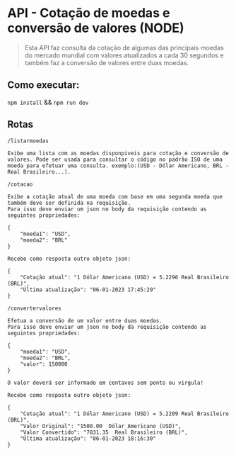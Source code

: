 # API - Cotação de moedas e conversão de valores (NODE)
> Esta API faz consulta da cotação de algumas das principais moedas do mercado mundial com valores atualizados a cada 30 segundos e também faz a conversão de valores entre duas moedas.

## Como executar:

`npm install`  &&  `npm run dev`

## Rotas
```
/listarmoedas

Exibe uma lista com as moedas disponpiveis para cotação e conversão de valores. Pode ser usada para consultar o código no padrão ISO de uma moeda para efetuar uma consulta. exemplo:(USD - Dólar Americano, BRL - Real Brasileiro...).
```

```
/cotacao

Exibe a cotação atual de uma moeda com base em uma segunda moeda que também deve ser definida na requisição.
Para isso deve enviar um json no body da requisição contendo as seguintes propriedades:

{
	"moeda1": "USD",
	"moeda2": "BRL"
}

Recebe como resposta outro objeto json:

{
	"Cotação atual": "1 Dólar Americano (USD) = 5.2296 Real Brasileiro (BRL)",
	"Última atualização": "06-01-2023 17:45:29"
}
```
```
/convertervalores

Efetua a conversão de um valor entre duas moedas.
Para isso deve enviar um json no body da requisição contendo as seguintes propriedades:

{
	"moeda1": "USD",
	"moeda2": "BRL",
	"valor": 150000
}

O valor deverá ser informado em centavos sem ponto ou virgula!

Recebe como resposta outro objeto json:

{
	"Cotação atual": "1 Dólar Americano (USD) = 5.2209 Real Brasileiro (BRL)",
	"Valor Original": "1500.00  Dólar Americano (USD)",
	"Valor Convertido": "7831.35  Real Brasileiro (BRL)",
	"Última atualização": "06-01-2023 18:16:30"
}
```